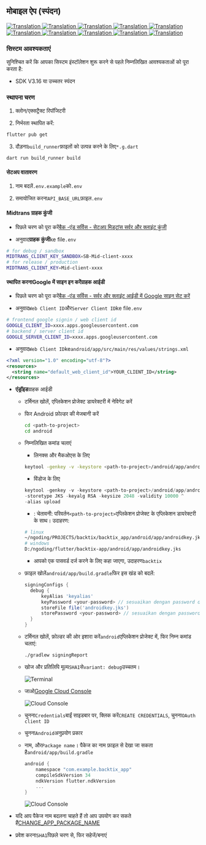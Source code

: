 ## मोबाइल ऐप (स्पंदन)

<a href="./mobile-app.md">
  <img alt="Translation" src="https://img.shields.io/badge/Bahasa_Indonesia-blue?style=for-the-badge&logo=googletranslate&logoColor=blue&labelColor=white">
</a>
<a href="./mobile-app.en.md">
  <img alt="Translation" src="https://img.shields.io/badge/English-blue?style=for-the-badge&logo=googletranslate&logoColor=blue&labelColor=white">
</a>
<a href="./mobile-app.zh-CN.md">
  <img alt="Translation" src="https://img.shields.io/badge/简体中文-blue?style=for-the-badge&logo=googletranslate&logoColor=blue&labelColor=white">
</a>
<a href="./mobile-app.ja.md">
  <img alt="Translation" src="https://img.shields.io/badge/日本語-blue?style=for-the-badge&logo=googletranslate&logoColor=blue&labelColor=white">
</a>
<a href="./mobile-app.ar.md">
  <img alt="Translation" src="https://img.shields.io/badge/Arabic_عربي-blue?style=for-the-badge&logo=googletranslate&logoColor=blue&labelColor=white">
</a>
<a href="./mobile-app.pt.md">
  <img alt="Translation" src="https://img.shields.io/badge/Português-blue?style=for-the-badge&logo=googletranslate&logoColor=blue&labelColor=white">
</a>
<a href="./mobile-app.es.md">
  <img alt="Translation" src="https://img.shields.io/badge/Español-blue?style=for-the-badge&logo=googletranslate&logoColor=blue&labelColor=white">
</a>
<a href="./mobile-app.fr.md">
  <img alt="Translation" src="https://img.shields.io/badge/Français-blue?style=for-the-badge&logo=googletranslate&logoColor=blue&labelColor=white">
</a>
<a href="./mobile-app.vi.md">
  <img alt="Translation" src="https://img.shields.io/badge/Tiếng_Việt-blue?style=for-the-badge&logo=googletranslate&logoColor=blue&labelColor=white">
</a>
<a href="./mobile-app.hi.md">
  <img alt="Translation" src="https://img.shields.io/badge/Hindi_हिंदी-blue?style=for-the-badge&logo=googletranslate&logoColor=blue&labelColor=white">
</a>

### सिस्टम आवश्यकताएं

सुनिश्चित करें कि आपका सिस्टम इंस्टॉलेशन शुरू करने से पहले निम्नलिखित आवश्यकताओं को पूरा करता है:

-   SDK V3.16 या उच्चतर स्पंदन

### स्थापना चरण

1.  क्लोन/एक्सट्रैक्ट रिपॉजिटरी

2.  निर्भरता स्थापित करें:

```bash
flutter pub get
```

3.  दौड़ना`build_runner`फ़ाइलों को उत्पन्न करने के लिए`*.g.dart`

```bash
dart run build_runner build
```

#### सेटअप वातावरण

1.  नाम बदलें`.env.example`को`.env`

2.  समायोजित करना`API_BASE_URL`फ़ाइल`.env`

#### Midtrans ग्राहक कुंजी

-   पिछले चरण को पूरा करें[बैक -एंड सर्विस - सेटअप मिडट्रांस सर्वर और क्लाइंट कुंजी](api-service.md#setup-midtrans-server--client-key)

-   अनुवाद**ग्राहक कुंजी**ke file`.env`

```sh
# for debug / sandbox
MIDTRANS_CLIENT_KEY_SANDBOX=SB-Mid-client-xxxx
# for release / production
MIDTRANS_CLIENT_KEY=Mid-client-xxxx
```

#### स्थापित करना**Google में साइन इन करें**ग्राहक आईडी

-   पिछले चरण को पूरा करें[बैक -एंड सर्विस - सर्वर और क्लाइंट आईडी में Google साइन सेट करें](api-service.md#setup-google-sign-in-server--client-id)

-   अनुवाद`Web Client ID`और`Server Client ID`ke file`.env`

```sh
# frontend google signin / web client id
GOOGLE_CLIENT_ID=xxxx.apps.googleusercontent.com
# backend / server client id
GOOGLE_SERVER_CLIENT_ID=xxxx.apps.googleusercontent.com
```

-   अनुवाद`Web Client ID`ke`android/app/src/main/res/values/strings.xml`

```xml
<?xml version="1.0" encoding="utf-8"?>
<resources>
  <string name="default_web_client_id">YOUR_CLIENT_ID</string> 
</resources>
```

-   **एंड्रॉइड**ग्राहक आईडी

    -   टर्मिनल खोलें, एप्लिकेशन प्रोजेक्ट डायरेक्टरी में नेविगेट करें

    -   फिर Android फ़ोल्डर की मेजबानी करें

        ```bash
        cd <path-to-project>
        cd android
        ```

    -   निम्नलिखित कमांड चलाएं

        -   लिनक्स और मैकओएस के लिए

        ```bash
        keytool -genkey -v -keystore <path-to-project>/android/app/androidkey.jks -keyalg RSA -keysize 2048 -validity 10000 -alias keyalias

        ```

        -   विंडोज के लिए

        ```powershell
        keytool -genkey -v -keystore <path-to-project>/android/app/androidkey.jks ^
        -storetype JKS -keyalg RSA -keysize 2048 -validity 10000 ^
        -alias upload
        ```

        -   : चेतावनी: परिवर्तन`<path-to-project>`एप्लिकेशन प्रोजेक्ट के एप्लिकेशन डायरेक्टरी के साथ।
            उदाहरण:

        ```bash
        # linux
        ~/ngoding/PROJECTS/backtix/backtix_app/android/app/androidkey.jks
        # windows
        D:/ngoding/flutter/backtix-app/android/app/androidkey.jks
        ```

        -   आपको एक पासवर्ड दर्ज करने के लिए कहा जाएगा, उदाहरण`backtix`

    -   फ़ाइल खोलें`android/app/build.gradle`फिर इस खंड को बदलें:
        ```gradle
        signingConfigs {
          debug {
              keyAlias 'keyalias'
              keyPassword <your-password> // sesuaikan dengan password dari langkah sebelumnya
              storeFile file('androidkey.jks')
              storePassword <your-password> // sesuaikan dengan password dari langkah sebelumnya
          }
        }
        ```

    -   टर्मिनल खोलें, फ़ोल्डर की ओर इशारा करें`android`एप्लिकेशन प्रोजेक्ट में, फिर निम्न कमांड चलाएं:

        ```bash
        ./gradlew signingReport
        ```

    -   खोज और प्रतिलिपि मूल्य`SHA1`से`variant: debug`उच्चतम।

        ![Terminal](/assets/Screenshot_5.png)

    -   जाओ[Google Cloud Console](https://console.cloud.google.com)

        ![Cloud Console](/assets/Screenshot_2.png)

    -   चुनना`Credentials`बाईं साइडबार पर, क्लिक करें`CREATE CREDENTIALS`, चुनना`OAuth client ID`

    -   चुनना`Android`अनुप्रयोग प्रकार

    -   नाम, और`Package name`। पैकेज का नाम फ़ाइल से देखा जा सकता है`android/app/build.gradle`

        ```gradle
        android {
            namespace "com.example.backtix_app"
            compileSdkVersion 34
            ndkVersion flutter.ndkVersion
            ...
        }
        ```

        ![Cloud Console](/assets/Screenshot_6.png)


-   यदि आप पैकेज नाम बदलना चाहते हैं तो आप उपयोग कर सकते हैं[CHANGE_APP_PACKAGE_NAME](https://pub.dev/packages/change_app_package_name)

-   प्रवेश करना`SHA1`पिछले चरण से, फिर सहेजें/बनाएं
